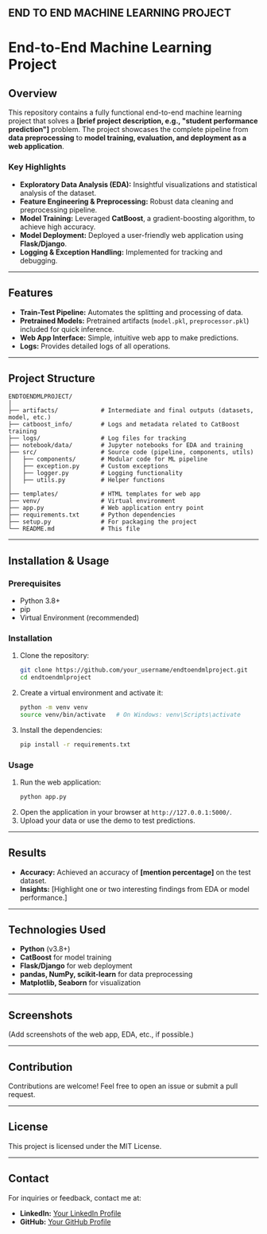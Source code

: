 ## END TO END MACHINE LEARNING PROJECT
# End-to-End Machine Learning Project

## Overview
This repository contains a fully functional end-to-end machine learning project that solves a **[brief project description, e.g., "student performance prediction"]** problem. The project showcases the complete pipeline from **data preprocessing** to **model training, evaluation, and deployment as a web application**.

### Key Highlights
- **Exploratory Data Analysis (EDA):** Insightful visualizations and statistical analysis of the dataset.
- **Feature Engineering & Preprocessing:** Robust data cleaning and preprocessing pipeline.
- **Model Training:** Leveraged **CatBoost**, a gradient-boosting algorithm, to achieve high accuracy.
- **Model Deployment:** Deployed a user-friendly web application using **Flask/Django**.
- **Logging & Exception Handling:** Implemented for tracking and debugging.

---

## Features
- **Train-Test Pipeline:** Automates the splitting and processing of data.
- **Pretrained Models:** Pretrained artifacts (`model.pkl`, `preprocessor.pkl`) included for quick inference.
- **Web App Interface:** Simple, intuitive web app to make predictions.
- **Logs:** Provides detailed logs of all operations.

---

## Project Structure
```plaintext
ENDTOENDMLPROJECT/
│
├── artifacts/            # Intermediate and final outputs (datasets, model, etc.)
├── catboost_info/        # Logs and metadata related to CatBoost training
├── logs/                 # Log files for tracking
├── notebook/data/        # Jupyter notebooks for EDA and training
├── src/                  # Source code (pipeline, components, utils)
│   ├── components/       # Modular code for ML pipeline
│   ├── exception.py      # Custom exceptions
│   ├── logger.py         # Logging functionality
│   ├── utils.py          # Helper functions
│
├── templates/            # HTML templates for web app
├── venv/                 # Virtual environment
├── app.py                # Web application entry point
├── requirements.txt      # Python dependencies
├── setup.py              # For packaging the project
└── README.md             # This file
```

---

## Installation & Usage

### Prerequisites
- Python 3.8+
- pip
- Virtual Environment (recommended)

### Installation
1. Clone the repository:
   ```bash
   git clone https://github.com/your_username/endtoendmlproject.git
   cd endtoendmlproject
   ```
2. Create a virtual environment and activate it:
   ```bash
   python -m venv venv
   source venv/bin/activate   # On Windows: venv\Scripts\activate
   ```
3. Install the dependencies:
   ```bash
   pip install -r requirements.txt
   ```

### Usage
1. Run the web application:
   ```bash
   python app.py
   ```
2. Open the application in your browser at `http://127.0.0.1:5000/`.
3. Upload your data or use the demo to test predictions.

---

## Results
- **Accuracy:** Achieved an accuracy of **[mention percentage]** on the test dataset.
- **Insights:** [Highlight one or two interesting findings from EDA or model performance.]

---

## Technologies Used
- **Python** (v3.8+)
- **CatBoost** for model training
- **Flask/Django** for web deployment
- **pandas, NumPy, scikit-learn** for data preprocessing
- **Matplotlib, Seaborn** for visualization

---

## Screenshots
(Add screenshots of the web app, EDA, etc., if possible.)

---

## Contribution
Contributions are welcome! Feel free to open an issue or submit a pull request.

---

## License
This project is licensed under the MIT License.

---

## Contact
For inquiries or feedback, contact me at:
- **LinkedIn:** [Your LinkedIn Profile](https://linkedin.com/in/yourprofile)
- **GitHub:** [Your GitHub Profile](https://github.com/your_username)
